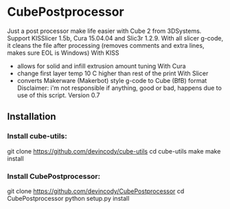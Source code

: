 # CubePostprocessor
Just a post processor make life easier with Cube 2 from 3DSystems.
Support KISSlicer 1.5b, Cura 15.04.04 and Slic3r 1.2.9.
With all slicer g-code, it cleans the file after processing (removes comments and extra lines, makes sure EOL is Windows)
With KISS
 - allows for solid and infill extrusion amount tuning
With Cura
 - change first layer temp 10 C higher than rest of the print
With Slicer
 - converts Makerware (Makerbot) style g-code to Cube (BfB) format
Disclaimer: i'm not responsible if anything, good or bad, happens due to use of this script.
Version 0.7



## Installation

### Install cube-utils:
git clone https://github.com/devincody/cube-utils
cd cube-utils
make
make install

### Install CubePostprocessor:
git clone https://github.com/devincody/CubePostprocessor
cd CubePostprocessor
python setup.py install
